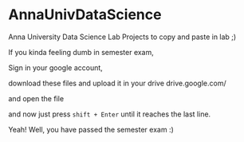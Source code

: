 # AnnaUnivDataScience
Anna University Data Science Lab Projects to copy and paste in lab ;)

If you kinda feeling dumb in semester exam,

Sign in your google account,

download these files and upload it in your drive drive.google.com/

and open the file

and now just press `shift + Enter` until it reaches the last line.

Yeah! Well, you have passed the semester exam :)
